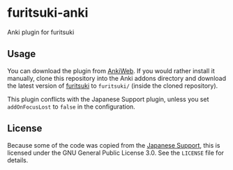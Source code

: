 # furitsuki-anki
Anki plugin for furitsuki

## Usage
You can download the plugin from [AnkiWeb](https://ankiweb.net/shared/info/1919255515). If you would rather install it manually, clone this repository into the Anki addons directory and download the latest version of [furitsuki](https://github.com/stephenmac7/furitsuki) to `furitsuki/` (inside the cloned repository).

This plugin conflicts with the Japanese Support plugin, unless you set `addOnFocusLost` to `false` in the configuration.

## License
Because some of the code was copied from the [Japanese Support](https://ankiweb.net/shared/info/3918629684), this is licensed under the GNU General Public License 3.0. See the `LICENSE` file for details.
